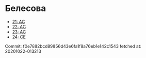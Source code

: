 # Белесова
- [21: AC](21.md)
- [22: AC](22.md)
- [23: AC](23.md)
- [24: CE](24.md)

Commit: f0e7882bcd89856d43e6fa1f8a76eb1e142c1543
 fetched at: 20201022-013213
